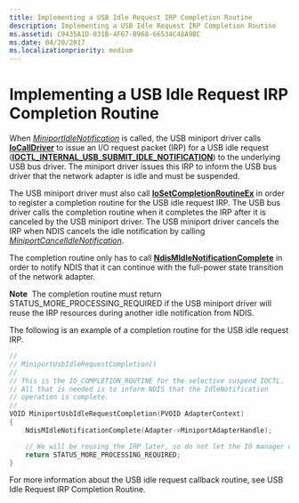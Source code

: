 ```yaml
---
title: Implementing a USB Idle Request IRP Completion Routine
description: Implementing a USB Idle Request IRP Completion Routine
ms.assetid: C9435A1D-031B-4F67-B968-66534C48A9BC
ms.date: 04/20/2017
ms.localizationpriority: medium
---
```


# Implementing a USB Idle Request IRP Completion Routine


When [*MiniportIdleNotification*](/windows-hardware/drivers/ddi/ndis/nc-ndis-miniport_idle_notification) is called, the USB miniport driver calls [**IoCallDriver**](/windows-hardware/drivers/ddi/wdm/nf-wdm-iocalldriver) to issue an I/O request packet (IRP) for a USB idle request ([**IOCTL\_INTERNAL\_USB\_SUBMIT\_IDLE\_NOTIFICATION**](/windows-hardware/drivers/ddi/usbioctl/ni-usbioctl-ioctl_internal_usb_submit_idle_notification)) to the underlying USB bus driver. The miniport driver issues this IRP to inform the USB bus driver that the network adapter is idle and must be suspended.

The USB miniport driver must also call [**IoSetCompletionRoutineEx**](/windows-hardware/drivers/ddi/wdm/nf-wdm-iosetcompletionroutineex) in order to register a completion routine for the USB idle request IRP. The USB bus driver calls the completion routine when it completes the IRP after it is canceled by the USB miniport driver. The USB miniport driver cancels the IRP when NDIS cancels the idle notification by calling [*MiniportCancelIdleNotification*](/windows-hardware/drivers/ddi/ndis/nc-ndis-miniport_cancel_idle_notification).

The completion routine only has to call [**NdisMIdleNotificationComplete**](/windows-hardware/drivers/ddi/ndis/nf-ndis-ndismidlenotificationconfirm) in order to notify NDIS that it can continue with the full-power state transition of the network adapter.

**Note**  The completion routine must return STATUS\_MORE\_PROCESSING\_REQUIRED if the USB miniport driver will reuse the IRP resources during another idle notification from NDIS.

 

The following is an example of a completion routine for the USB idle request IRP.

```C++
//
// MiniportUsbIdleRequestCompletion()
//
// This is the IO_COMPLETION_ROUTINE for the selective suspend IOCTL.
// All that is needed is to inform NDIS that the IdleNotification
// operation is complete.
//
VOID MiniportUsbIdleRequestCompletion(PVOID AdapterContext)
{
    NdisMIdleNotificationComplete(Adapter->MiniportAdapterHandle);

    // We will be reusing the IRP later, so do not let the IO manager delete it.
    return STATUS_MORE_PROCESSING_REQUIRED;
}
```

For more information about the USB idle request callback routine, see USB Idle Request IRP Completion Routine.

 

